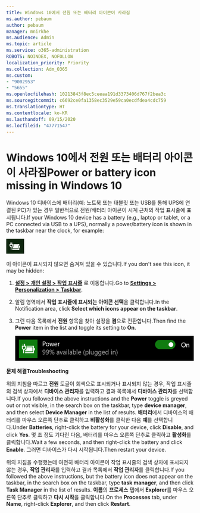 ```yaml
---
title: Windows 10에서 전원 또는 배터리 아이콘이 사라짐
ms.author: pebaum
author: pebaum
manager: mnirkhe
ms.audience: Admin
ms.topic: article
ms.service: o365-administration
ROBOTS: NOINDEX, NOFOLLOW
localization_priority: Priority
ms.collection: Adm_O365
ms.custom:
- "9002953"
- "5655"
ms.openlocfilehash: 10213843f8ec5ceeaa191d3373406d767f2bea3c
ms.sourcegitcommit: c6692ce0fa1358ec3529e59ca0ecdfdea4cdc759
ms.translationtype: HT
ms.contentlocale: ko-KR
ms.lasthandoff: 09/15/2020
ms.locfileid: "47771547"
---
```

# <a name="power-or-battery-icon-missing-in-windows-10"></a><span data-ttu-id="adb4b-102">Windows 10에서 전원 또는 배터리 아이콘이 사라짐</span><span class="sxs-lookup"><span data-stu-id="adb4b-102">Power or battery icon missing in Windows 10</span></span>

<span data-ttu-id="adb4b-103">Windows 10 디바이스에 배터리(예: 노트북 또는 태블릿 또는 USB를 통해 UPS에 연결된 PC)가 있는 경우 일반적으로 전원/배터리 아이콘이 시계 근처의 작업 표시줄에 표시됩니다.</span><span class="sxs-lookup"><span data-stu-id="adb4b-103">If your Windows 10 device has a battery (e.g., laptop or tablet, or a PC connected via USB to a UPS), normally a power/battery icon is shown in the taskbar near the clock, for example:</span></span>

![배터리 아이콘](media/battery-icon.png)

<span data-ttu-id="adb4b-105">이 아이콘이 표시되지 않으면 숨겨져 있을 수 있습니다.</span><span class="sxs-lookup"><span data-stu-id="adb4b-105">If you don't see this icon, it may be hidden:</span></span>

1. <span data-ttu-id="adb4b-106">**[설정 > 개인 설정 > 작업 표시줄](ms-settings:taskbar?activationSource=GetHelp)** 로 이동합니다.</span><span class="sxs-lookup"><span data-stu-id="adb4b-106">Go to **[Settings > Personalization > Taskbar](ms-settings:taskbar?activationSource=GetHelp)**.</span></span>

2. <span data-ttu-id="adb4b-107">알림 영역에서 **작업 표시줄에 표시되는 아이콘 선택**을 클릭합니다.</span><span class="sxs-lookup"><span data-stu-id="adb4b-107">In the Notification area, click **Select which icons appear on the taskbar**.</span></span>

3. <span data-ttu-id="adb4b-108">그런 다음 목록에서 **전원** 항목을 찾아 설정을 **켬**으로 전환합니다.</span><span class="sxs-lookup"><span data-stu-id="adb4b-108">Then find the **Power** item in the list and toggle its setting to **On**.</span></span>

    ![작업 표시줄에 전원 아이콘 표시](media/power-icon-on.png)

<span data-ttu-id="adb4b-110">**문제 해결**</span><span class="sxs-lookup"><span data-stu-id="adb4b-110">**Troubleshooting**</span></span>

<span data-ttu-id="adb4b-111">위의 지침을 따르고 **전원** 토글이 회색으로 표시되거나 표시되지 않는 경우, 작업 표시줄의 검색 상자에서 **디바이스 관리자**를 입력하고 결과 목록에서 **디바이스 관리자**를 선택합니다.</span><span class="sxs-lookup"><span data-stu-id="adb4b-111">If you followed the above instructions and the **Power** toggle is greyed out or not visible, in the search box on the taskbar, type **device manager**, and then select **Device Manager** in the list of results.</span></span> <span data-ttu-id="adb4b-112">**배터리**에서 디바이스의 배터리를 마우스 오른쪽 단추로 클릭하고 **비활성화**를 클릭한 다음 **예**를 선택합니다.</span><span class="sxs-lookup"><span data-stu-id="adb4b-112">Under **Batteries**, right-click the battery for your device, click **Disable**, and click **Yes**.</span></span> <span data-ttu-id="adb4b-113">몇 초 정도 기다린 다음, 배터리를 마우스 오른쪽 단추로 클릭하고 **활성화**를 클릭합니다.</span><span class="sxs-lookup"><span data-stu-id="adb4b-113">Wait a few seconds, and then right-click the battery and click **Enable**.</span></span> <span data-ttu-id="adb4b-114">그러면 디바이스가 다시 시작됩니다.</span><span class="sxs-lookup"><span data-stu-id="adb4b-114">Then restart your device.</span></span>

<span data-ttu-id="adb4b-115">위의 지침을 수행했는데 여전히 배터리 아이콘이 작업 표시줄의 검색 상자에 표시되지 않는 경우, **작업 관리자**를 입력하고 결과 목록에서 **작업 관리자**를 클릭합니다.</span><span class="sxs-lookup"><span data-stu-id="adb4b-115">If you followed the above instructions, but the battery icon does not appear on the taskbar, in the search box on the taskbar, type **task manager**, and then click **Task Manager** in the list of results.</span></span> <span data-ttu-id="adb4b-116">**이름**의 **프로세스** 탭에서 **Explorer**를 마우스 오른쪽 단추로 클릭하고 **다시 시작**을 클릭합니다.</span><span class="sxs-lookup"><span data-stu-id="adb4b-116">On the **Processes** tab, under **Name**, right-click **Explorer**, and then click **Restart**.</span></span>
